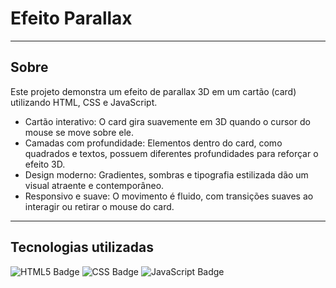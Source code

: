 # Efeito Parallax

---

## Sobre
Este projeto demonstra um efeito de parallax 3D em um cartão (card) utilizando HTML, CSS e JavaScript.

- Cartão interativo: O card gira suavemente em 3D quando o cursor do mouse se move sobre ele.
- Camadas com profundidade: Elementos dentro do card, como quadrados e textos, possuem diferentes profundidades para reforçar o efeito 3D.
- Design moderno: Gradientes, sombras e tipografia estilizada dão um visual atraente e contemporâneo.
- Responsivo e suave: O movimento é fluido, com transições suaves ao interagir ou retirar o mouse do card.

---

## Tecnologias utilizadas
<img src="https://img.shields.io/badge/HTML5-E34F26?logo=html5&logoColor=fff&style=for-the-badge" alt="HTML5 Badge">
<img src="https://img.shields.io/badge/CSS-639?logo=css&logoColor=fff&style=for-the-badge" alt="CSS Badge">
<img src="https://img.shields.io/badge/JavaScript-F7DF1E?logo=javascript&logoColor=000&style=for-the-badge" alt="JavaScript Badge">
